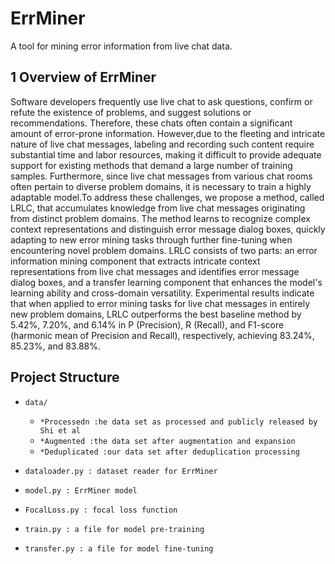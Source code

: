 # ErrMiner
A tool for mining error information from live chat data.
## 1 Overview of ErrMiner
Software developers frequently use live chat to ask questions, confirm or refute the existence of problems, and suggest solutions or recommendations. Therefore, these chats often contain a significant amount of error-prone information. However,due to the fleeting and intricate nature of live chat messages, labeling and recording such content require substantial time and labor resources, making it difficult to provide adequate support for existing methods that demand a large number of training samples. Furthermore, since live chat messages from various chat rooms often pertain to diverse problem domains, it is necessary to train a highly adaptable model.To address these challenges, we propose a method, called LRLC, that accumulates knowledge from live chat messages originating from distinct problem domains. The method learns to recognize complex context representations and distinguish error message dialog boxes, quickly adapting to new error mining tasks through further fine-tuning when encountering novel problem domains. LRLC consists of two parts: an error information mining component that extracts intricate context representations from live chat messages and identifies error message dialog boxes, and a transfer learning component that enhances the model's learning ability and cross-domain versatility.
Experimental results indicate that when applied to error mining tasks for live chat messages in entirely new problem domains, LRLC outperforms the best baseline method by 5.42%, 7.20%, and 6.14% in P (Precision), R (Recall), and F1-score (harmonic mean of Precision and Recall), respectively, achieving 83.24%, 85.23%, and 83.88%.
## Project Structure
- `data/`
	- `*Processedn :he data set as processed and publicly released by Shi et al`
	- `*Augmented :the data set after augmentation and expansion`
	- `*Deduplicated :our data set after deduplication processing`


- `dataloader.py : dataset reader for ErrMiner`
- `model.py : ErrMiner model`
- `FocalLoss.py : focal loss function`
- `train.py : a file for model pre-training`
- `transfer.py : a file for model fine-tuning`
